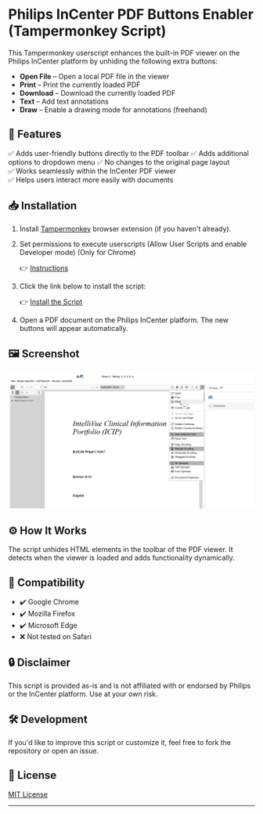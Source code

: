 # Philips InCenter PDF Buttons Enabler (Tampermonkey Script)

This Tampermonkey userscript enhances the built-in PDF viewer on the Philips InCenter platform by unhiding the following extra buttons:

- **Open File** – Open a local PDF file in the viewer
- **Print** – Print the currently loaded PDF
- **Download** – Download the currently loaded PDF
- **Text** – Add text annotations
- **Draw** – Enable a drawing mode for annotations (freehand)

## 🧩 Features

✅ Adds user-friendly buttons directly to the PDF toolbar
✅ Adds additional options to dropdown menu
✅ No changes to the original page layout  
✅ Works seamlessly within the InCenter PDF viewer  
✅ Helps users interact more easily with documents

## 📥 Installation

1. Install [Tampermonkey](https://www.tampermonkey.net/) browser extension (if you haven't already).

2. Set permissions to execute userscripts (Allow User Scripts and enable Developer mode) (Only for Chrome)

   👉 [Instructions](https://www.tampermonkey.net/faq.php#Q209)

3. Click the link below to install the script:

   👉 [Install the Script](https://github.com/igorlovric/Tampermonkey-Philips-InCenter/raw/refs/heads/master/Philips-Incenter.user.js)

4. Open a PDF document on the Philips InCenter platform. The new buttons will appear automatically.

## 🖼️ Screenshot

![Preview of the PDF viewer with extra buttons](InCenter_screenshot.png)

## ⚙️ How It Works

The script unhides HTML elements in the toolbar of the PDF viewer. It detects when the viewer is loaded and adds functionality dynamically.

## 📄 Compatibility

- ✔️ Google Chrome
- ✔️ Mozilla Firefox
- ✔️ Microsoft Edge
- ❌ Not tested on Safari

## 🔒 Disclaimer

This script is provided as-is and is not affiliated with or endorsed by Philips or the InCenter platform. Use at your own risk.

## 🛠️ Development

If you'd like to improve this script or customize it, feel free to fork the repository or open an issue.

## 📝 License

[MIT License](LICENSE.md)

---
